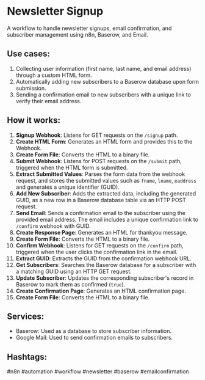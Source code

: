 # Newsletter Signup

A workflow to handle newsletter signups, email confirmation, and subscriber management using n8n, Baserow, and Email.

## Use cases:

1.  Collecting user information (first name, last name, and email address) through a custom HTML form.
2.  Automatically adding new subscribers to a Baserow database upon form submission.
3.  Sending a confirmation email to new subscribers with a unique link to verify their email address.

## How it works:

1.  **Signup Webhook**: Listens for GET requests on the `/signup` path.
2.  **Create HTML Form**: Generates an HTML form and provides this to the Webhook.
3. **Create Form File**: Converts the HTML to a binary file.
4.  **Submit Webhook**: Listens for POST requests on the `/submit` path, triggered when the HTML form is submitted.
5.  **Extract Submitted Values**: Parses the form data from the webhook request, and stores the submitted values such as `fname`, `lname`, `eaddress` and generates a unique identifier (GUID).
6.  **Add New Subscriber**: Adds the extracted data, including the generated GUID, as a new row in a Baserow database table via an HTTP POST request.
7.  **Send Email**: Sends a confirmation email to the subscriber using the provided email address. The email includes a unique confirmation link to `/confirm` webhook with GUID.
8.  **Create Response Page**: Generates an HTML for thankyou message.
9. **Create Form File**: Converts the HTML to a binary file.
10. **Confirm Webhook**: Listens for GET requests on the `/confirm` path, triggered when the user clicks the confirmation link in the email.
11. **Extract GUID**: Extracts the GUID from the confirmation webhook URL.
12. **Get Subscribers**: Searches the Baserow database for a subscriber with a matching GUID using an HTTP GET request.
13. **Update Subscriber**: Updates the corresponding subscriber's record in Baserow to mark them as confirmed (`true`).
14. **Create Confirmation Page**: Generates an HTML confirmation page.
15. **Create Form File**: Converts the HTML to a binary file.

## Services:

-   Baserow: Used as a database to store subscriber information.
-   Google Mail: Used to send confirmation emails to subscribers.

## Hashtags:

\#n8n \#automation \#workflow \#newsletter \#baserow #emailconfirmation
